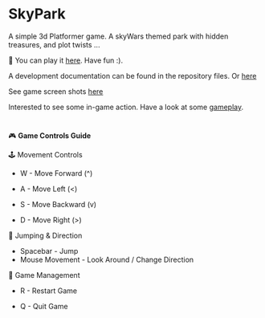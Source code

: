 # SkyPark
A simple 3d Platformer game. A skyWars themed park with hidden treasures, and plot twists ...


🎯 You can play it [here](https://edonfetaji.itch.io/skypark). Have fun :).

A development documentation can be found in the repository files. Or [here](https://github.com/EdonFetaji/SkyPark/blob/main/Skypark%20Development%20Documentation.pdf)

See game screen shots [here](https://drive.google.com/drive/folders/1FydvntJ07X_0qQkNGk-hDQ4-UQjizh6q?usp=sharing)

Interested to see some in-game action. Have a look at some [gameplay](https://drive.google.com/file/d/1ZRdR0M5jd6hyuMZw8Nuq8__YtkIVNNOm/view?usp=sharing). 

#

🎮 **Game Controls Guide**




  🕹️ Movement Controls

  - W	 - Move Forward  (^)

  - A	 - Move Left  (<)

  - S	 - Move Backward  (v)

  - D	 - Move Right  (>)

  🦘 Jumping & Direction

  - Spacebar - Jump
  - Mouse Movement - Look Around / Change Direction

  🔄 Game Management

  - R	- Restart Game

  - Q	- Quit Game


